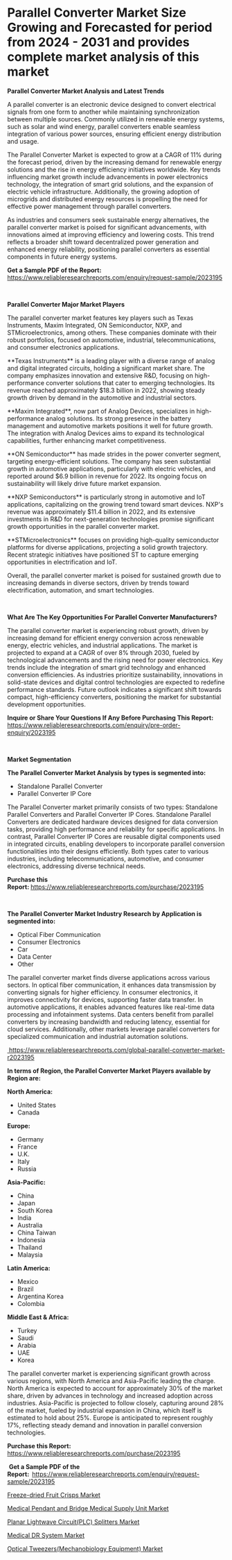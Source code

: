 <p><h1>Parallel Converter Market Size Growing and Forecasted for period from 2024 - 2031 and provides complete market analysis of this market</h1></p><p><strong>Parallel Converter Market Analysis and Latest Trends</strong></p>
<p><p>A parallel converter is an electronic device designed to convert electrical signals from one form to another while maintaining synchronization between multiple sources. Commonly utilized in renewable energy systems, such as solar and wind energy, parallel converters enable seamless integration of various power sources, ensuring efficient energy distribution and usage. </p><p>The Parallel Converter Market is expected to grow at a CAGR of 11% during the forecast period, driven by the increasing demand for renewable energy solutions and the rise in energy efficiency initiatives worldwide. Key trends influencing market growth include advancements in power electronics technology, the integration of smart grid solutions, and the expansion of electric vehicle infrastructure. Additionally, the growing adoption of microgrids and distributed energy resources is propelling the need for effective power management through parallel converters. </p><p>As industries and consumers seek sustainable energy alternatives, the parallel converter market is poised for significant advancements, with innovations aimed at improving efficiency and lowering costs. This trend reflects a broader shift toward decentralized power generation and enhanced energy reliability, positioning parallel converters as essential components in future energy systems.</p></p>
<p><strong>Get a Sample PDF of the Report:&nbsp;</strong> <a href="https://www.reliableresearchreports.com/enquiry/request-sample/2023195?utm_campaign=7&utm_medium=2&utm_source=Github&utm_content=ia&utm_term=28102024&utm_id=parallel-converter">https://www.reliableresearchreports.com/enquiry/request-sample/2023195</a></p>
<p>&nbsp;</p>
<p><strong>Parallel Converter Major Market Players</strong></p>
<p><p>The parallel converter market features key players such as Texas Instruments, Maxim Integrated, ON Semiconductor, NXP, and STMicroelectronics, among others. These companies dominate with their robust portfolios, focused on automotive, industrial, telecommunications, and consumer electronics applications.</p><p>**Texas Instruments** is a leading player with a diverse range of analog and digital integrated circuits, holding a significant market share. The company emphasizes innovation and extensive R&D, focusing on high-performance converter solutions that cater to emerging technologies. Its revenue reached approximately $18.3 billion in 2022, showing steady growth driven by demand in the automotive and industrial sectors.</p><p>**Maxim Integrated**, now part of Analog Devices, specializes in high-performance analog solutions. Its strong presence in the battery management and automotive markets positions it well for future growth. The integration with Analog Devices aims to expand its technological capabilities, further enhancing market competitiveness.</p><p>**ON Semiconductor** has made strides in the power converter segment, targeting energy-efficient solutions. The company has seen substantial growth in automotive applications, particularly with electric vehicles, and reported around $6.9 billion in revenue for 2022. Its ongoing focus on sustainability will likely drive future market expansion.</p><p>**NXP Semiconductors** is particularly strong in automotive and IoT applications, capitalizing on the growing trend toward smart devices. NXP's revenue was approximately $11.4 billion in 2022, and its extensive investments in R&D for next-generation technologies promise significant growth opportunities in the parallel converter market.</p><p>**STMicroelectronics** focuses on providing high-quality semiconductor platforms for diverse applications, projecting a solid growth trajectory. Recent strategic initiatives have positioned ST to capture emerging opportunities in electrification and IoT.</p><p>Overall, the parallel converter market is poised for sustained growth due to increasing demands in diverse sectors, driven by trends toward electrification, automation, and smart technologies.</p></p>
<p>&nbsp;</p>
<p><strong>What Are The Key Opportunities For Parallel Converter Manufacturers?</strong></p>
<p><p>The parallel converter market is experiencing robust growth, driven by increasing demand for efficient energy conversion across renewable energy, electric vehicles, and industrial applications. The market is projected to expand at a CAGR of over 8% through 2030, fueled by technological advancements and the rising need for power electronics. Key trends include the integration of smart grid technology and enhanced conversion efficiencies. As industries prioritize sustainability, innovations in solid-state devices and digital control technologies are expected to redefine performance standards. Future outlook indicates a significant shift towards compact, high-efficiency converters, positioning the market for substantial development opportunities.</p></p>
<p><strong>Inquire or Share Your Questions If Any Before Purchasing This Report:</strong> <a href="https://www.reliableresearchreports.com/enquiry/pre-order-enquiry/2023195?utm_campaign=7&utm_medium=2&utm_source=Github&utm_content=ia&utm_term=28102024&utm_id=parallel-converter">https://www.reliableresearchreports.com/enquiry/pre-order-enquiry/2023195</a></p>
<p>&nbsp;</p>
<p><strong>Market Segmentation</strong></p>
<p><strong>The Parallel Converter Market Analysis by types is segmented into:</strong></p>
<p><ul><li>Standalone Parallel Converter</li><li>Parallel Converter IP Core</li></ul></p>
<p><p>The Parallel Converter market primarily consists of two types: Standalone Parallel Converters and Parallel Converter IP Cores. Standalone Parallel Converters are dedicated hardware devices designed for data conversion tasks, providing high performance and reliability for specific applications. In contrast, Parallel Converter IP Cores are reusable digital components used in integrated circuits, enabling developers to incorporate parallel conversion functionalities into their designs efficiently. Both types cater to various industries, including telecommunications, automotive, and consumer electronics, addressing diverse technical needs.</p></p>
<p><strong>Purchase this Report:&nbsp;</strong><a href="https://www.reliableresearchreports.com/purchase/2023195?utm_campaign=7&utm_medium=2&utm_source=Github&utm_content=ia&utm_term=28102024&utm_id=parallel-converter">https://www.reliableresearchreports.com/purchase/2023195</a></p>
<p>&nbsp;</p>
<p><strong>The Parallel Converter Market Industry Research by Application is segmented into:</strong></p>
<p><ul><li>Optical Fiber Communication</li><li>Consumer Electronics</li><li>Car</li><li>Data Center</li><li>Other</li></ul></p>
<p><p>The parallel converter market finds diverse applications across various sectors. In optical fiber communication, it enhances data transmission by converting signals for higher efficiency. In consumer electronics, it improves connectivity for devices, supporting faster data transfer. In automotive applications, it enables advanced features like real-time data processing and infotainment systems. Data centers benefit from parallel converters by increasing bandwidth and reducing latency, essential for cloud services. Additionally, other markets leverage parallel converters for specialized communication and industrial automation solutions.</p></p>
<p><a href="https://www.reliableresearchreports.com/global-parallel-converter-market-r2023195?utm_campaign=7&utm_medium=2&utm_source=Github&utm_content=ia&utm_term=28102024&utm_id=parallel-converter">&nbsp;https://www.reliableresearchreports.com/global-parallel-converter-market-r2023195</a></p>
<p><strong>In terms of Region, the Parallel Converter Market Players available by Region are:</strong></p>
<p>
    <p> <strong> North America: </strong>
        <ul>
            <li>United States</li>
            <li>Canada</li>
        </ul>
        </p> 
    <p> <strong> Europe: </strong>
        <ul>
            <li>Germany</li>
            <li>France</li>
            <li>U.K.</li>
            <li>Italy</li>
            <li>Russia</li>
        </ul>
        </p> 
    <p> <strong> Asia-Pacific: </strong>
        <ul>
            <li>China</li>
            <li>Japan</li>
            <li>South Korea</li>
            <li>India</li>
            <li>Australia</li>
            <li>China Taiwan</li>
            <li>Indonesia</li>
            <li>Thailand</li>
            <li>Malaysia</li>
        </ul>
        </p> 
    <p> <strong> Latin America: </strong>
        <ul>
            <li>Mexico</li>
            <li>Brazil</li>
            <li>Argentina Korea</li>
            <li>Colombia</li>
        </ul>
        </p> 
    <p> <strong> Middle East & Africa: </strong>
        <ul>
            <li>Turkey</li>
            <li>Saudi</li>
            <li>Arabia</li>
            <li>UAE</li>
            <li>Korea</li>
        </ul>
    </p>
    </p>
<p><p>The parallel converter market is experiencing significant growth across various regions, with North America and Asia-Pacific leading the charge. North America is expected to account for approximately 30% of the market share, driven by advances in technology and increased adoption across industries. Asia-Pacific is projected to follow closely, capturing around 28% of the market, fueled by industrial expansion in China, which itself is estimated to hold about 25%. Europe is anticipated to represent roughly 17%, reflecting steady demand and innovation in parallel conversion technologies.</p></p>
<p><strong>Purchase this Report: </strong><a href="https://www.reliableresearchreports.com/purchase/2023195?utm_campaign=7&utm_medium=2&utm_source=Github&utm_content=ia&utm_term=28102024&utm_id=parallel-converter">https://www.reliableresearchreports.com/purchase/2023195</a></p>
<p>&nbsp;<strong>Get a Sample PDF of the Report:&nbsp;&nbsp;</strong><a href="https://www.reliableresearchreports.com/enquiry/request-sample/2023195?utm_campaign=7&utm_medium=2&utm_source=Github&utm_content=ia&utm_term=28102024&utm_id=parallel-converter">https://www.reliableresearchreports.com/enquiry/request-sample/2023195</a></p>
<p><strong></strong></p>
<p><p><a href="https://www.linkedin.com/pulse/freeze-dried-fruit-crisps-market-trends-detailed-study-its-z3uvf?trk=public_post_embed_feed-article-content&utm_campaign=7&utm_medium=2&utm_source=Github&utm_content=ia&utm_term=28102024&utm_id=parallel-converter">Freeze-dried Fruit Crisps Market</a></p><p><a href="https://github.com/darientvns/Market-Research-Report-List-1/blob/main/medical-pendant-and-bridge-medical-supply-unit-market.md?utm_campaign=7&utm_medium=2&utm_source=Github&utm_content=ia&utm_term=28102024&utm_id=parallel-converter">Medical Pendant and Bridge Medical Supply Unit Market</a></p><p><a href="https://issuu.com/reportprime-2/docs/planar-lightwave-circuitplc-splitte_088e57a3dae7fc?utm_campaign=7&utm_medium=2&utm_source=Github&utm_content=ia&utm_term=28102024&utm_id=parallel-converter">Planar Lightwave Circuit(PLC) Splitters Market</a></p><p><a href="https://github.com/MelgarBasny/Market-Research-Report-List-1/blob/main/medical-dr-system-market.md?utm_campaign=7&utm_medium=2&utm_source=Github&utm_content=ia&utm_term=28102024&utm_id=parallel-converter">Medical DR System Market</a></p><p><a href="https://issuu.com/reportprime-2/docs/optical-tweezersmechanobiology-equi_906f67c7b30c42?utm_campaign=7&utm_medium=2&utm_source=Github&utm_content=ia&utm_term=28102024&utm_id=parallel-converter">Optical Tweezers(Mechanobiology Equipment) Market</a></p></p>